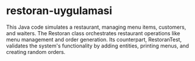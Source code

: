 # restoran-uygulamasi
This Java code simulates a restaurant, managing menu items, customers, and waiters. The Restoran class orchestrates restaurant operations like menu management and order generation. Its counterpart, RestoranTest, validates the system's functionality by adding entities, printing menus, and creating random orders.
